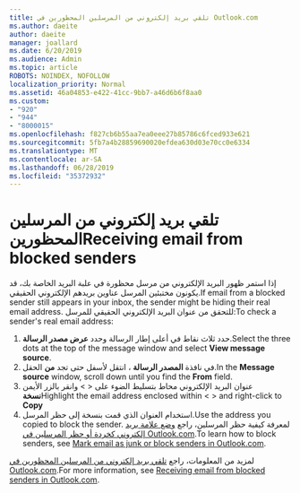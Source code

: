 ```yaml
---
title: تلقي بريد إلكتروني من المرسلين المحظورين في Outlook.com
ms.author: daeite
author: daeite
manager: joallard
ms.date: 6/20/2019
ms.audience: Admin
ms.topic: article
ROBOTS: NOINDEX, NOFOLLOW
localization_priority: Normal
ms.assetid: 46a04853-e422-41cc-9bb7-a46d6b6f8aa0
ms.custom:
- "920"
- "944"
- "8000015"
ms.openlocfilehash: f827cb6b55aa7ea0eee27b85786c6fced933e621
ms.sourcegitcommit: 5fb7a4b28859690020efdea630d03e70cc0e6334
ms.translationtype: MT
ms.contentlocale: ar-SA
ms.lasthandoff: 06/28/2019
ms.locfileid: "35372932"
---
```

# <a name="receiving-email-from-blocked-senders"></a><span data-ttu-id="0b1eb-102">تلقي بريد إلكتروني من المرسلين المحظورين</span><span class="sxs-lookup"><span data-stu-id="0b1eb-102">Receiving email from blocked senders</span></span>

<span data-ttu-id="0b1eb-103">إذا استمر ظهور البريد الإلكتروني من مرسل محظورة في علبة البريد الخاصة بك، قد يكونون مختبئين المرسل عناوين بريدهم الإلكتروني الحقيقي.</span><span class="sxs-lookup"><span data-stu-id="0b1eb-103">If email from a blocked sender still appears in your inbox, the sender might be hiding their real email address.</span></span> <span data-ttu-id="0b1eb-104">للتحقق من عنوان البريد الإلكتروني الحقيقي للمرسل:</span><span class="sxs-lookup"><span data-stu-id="0b1eb-104">To check a sender's real email address:</span></span>
  
1. <span data-ttu-id="0b1eb-105">حدد ثلاث نقاط في أعلى إطار الرسالة وحدد **عرض مصدر الرسالة**.</span><span class="sxs-lookup"><span data-stu-id="0b1eb-105">Select the three dots at the top of the message window and select **View message source**.</span></span>
2. <span data-ttu-id="0b1eb-106">في نافذة **المصدر الرسالة** ، انتقل لأسفل حتى تجد **من** الحقل.</span><span class="sxs-lookup"><span data-stu-id="0b1eb-106">In the **Message source** window, scroll down until you find the **From** field.</span></span>
3. <span data-ttu-id="0b1eb-107">عنوان البريد الإلكتروني محاط بتسليط الضوء على \< \> وانقر بالزر الأيمن **نسخة**</span><span class="sxs-lookup"><span data-stu-id="0b1eb-107">Highlight the email address enclosed within \< \> and right-click to **Copy**</span></span>
4. <span data-ttu-id="0b1eb-108">استخدام العنوان الذي قمت بنسخة إلى حظر المرسل.</span><span class="sxs-lookup"><span data-stu-id="0b1eb-108">Use the address you copied to block the sender.</span></span> <span data-ttu-id="0b1eb-109">لمعرفة كيفية حظر المرسلين، راجع [وضع علامة بريد إلكتروني كخردة أو حظر المرسلين في Outlook.com](https://support.office.com/article/a3ece97b-82f8-4a5e-9ac3-e92fa6427ae4?wt.mc_id=Office_Outlook_com_Alchemy).</span><span class="sxs-lookup"><span data-stu-id="0b1eb-109">To learn how to block senders, see [Mark email as junk or block senders in Outlook.com](https://support.office.com/article/a3ece97b-82f8-4a5e-9ac3-e92fa6427ae4?wt.mc_id=Office_Outlook_com_Alchemy).</span></span>

<span data-ttu-id="0b1eb-110">لمزيد من المعلومات، راجع [تلقي بريد إلكتروني من المرسلين المحظورين في Outlook.com](https://support.office.com/article/265923a0-b52c-4157-92c8-370385215da1?wt.mc_id=Office_Outlook_com_Alchemy).</span><span class="sxs-lookup"><span data-stu-id="0b1eb-110">For more information, see [Receiving email from blocked senders in Outlook.com](https://support.office.com/article/265923a0-b52c-4157-92c8-370385215da1?wt.mc_id=Office_Outlook_com_Alchemy).</span></span>